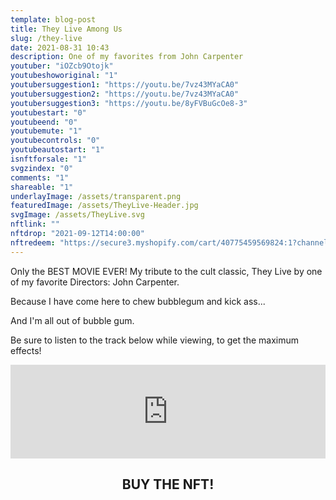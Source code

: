```yaml
---
template: blog-post
title: They Live Among Us
slug: /they-live
date: 2021-08-31 10:43
description: One of my favorites from John Carpenter
youtuber: "iOZcb9Otojk"
youtubeshoworiginal: "1"
youtubersuggestion1: "https://youtu.be/7vz43MYaCA0"
youtubersuggestion2: "https://youtu.be/7vz43MYaCA0"
youtubersuggestion3: "https://youtu.be/8yFVBuGcOe8-3"
youtubestart: "0"
youtubeend: "0"
youtubemute: "1"
youtubecontrols: "0"
youtubeautostart: "1"
isnftforsale: "1"
svgzindex: "0"
comments: "1"
shareable: "1"
underlayImage: /assets/transparent.png
featuredImage: /assets/TheyLive-Header.jpg
svgImage: /assets/TheyLive.svg
nftlink: ""
nftdrop: "2021-09-12T14:00:00"
nftredeem: "https://secure3.myshopify.com/cart/40775459569824:1?channel=buy_button"
---
```

Only the BEST MOVIE EVER! My tribute to the cult classic, They Live by one of my favorite Directors: John Carpenter. 

Because I have come here to chew bubblegum and kick ass...

And I'm all out of bubble gum.


Be sure to listen to the track below while viewing, to get the maximum effects!

<iframe allow="autoplay *; encrypted-media *; fullscreen *" frameborder="0" height="150" style="width:100%;max-width:660px;margin:0 auto;overflow:hidden;background:transparent;" sandbox="allow-forms allow-popups allow-same-origin allow-scripts allow-storage-access-by-user-activation allow-top-navigation-by-user-activation" src="https://embed.music.apple.com/us/album/coming-to-l-a/331409000?i=331409143"></iframe>



<h2 class="neonText" style="text-align: center;">BUY THE NFT!</h2>
<nft-card style="border:none;border-radius:12px" contractAddress="0x495f947276749ce646f68ac8c248420045cb7b5e" tokenId="14583650834310525071617320783641503123203461641321595508191183187330132344833"> </nft-card>

<!-- XjuLZwlDxh8 -->